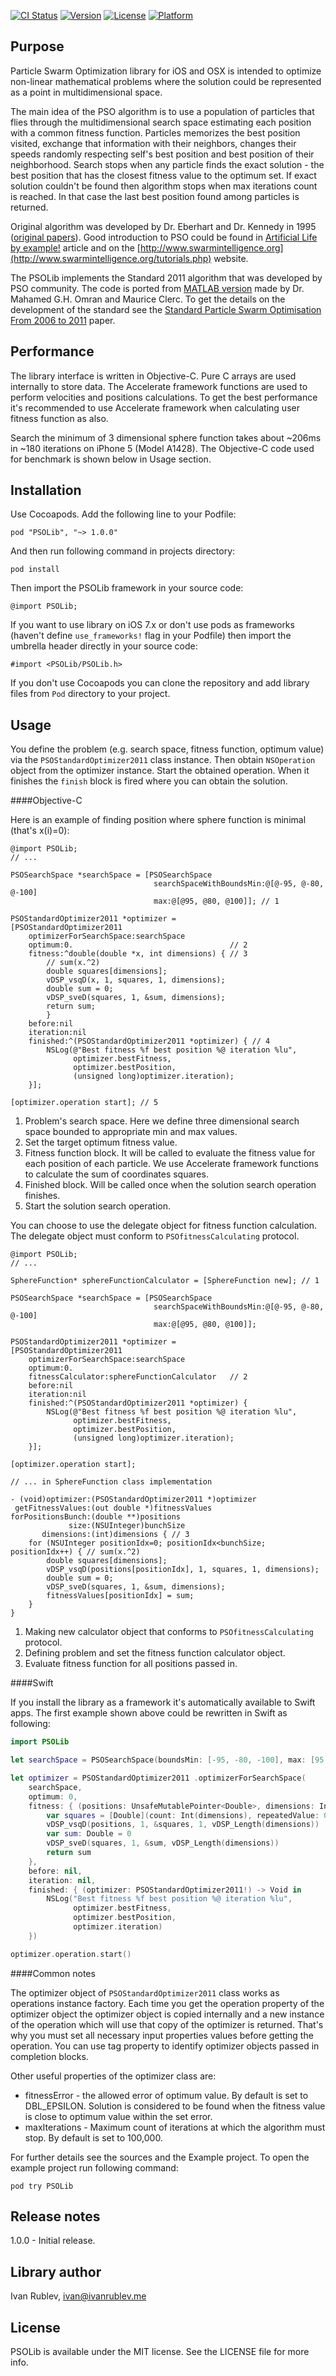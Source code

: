 [![CI Status](http://img.shields.io/travis/IvanRublev/PSOLib.svg?style=flat)](https://travis-ci.org/IvanRublev/VRFoundationToolkit)
[![Version](https://img.shields.io/cocoapods/v/PSOLib.svg?style=flat)](http://cocoapods.org/pods/PSOLib)
[![License](https://img.shields.io/cocoapods/l/PSOLib.svg?style=flat)](http://cocoapods.org/pods/PSOLib)
[![Platform](https://img.shields.io/cocoapods/p/PSOLib.svg?style=flat)](http://cocoapods.org/pods/PSOLib)

Purpose
-------

Particle Swarm Optimization library for iOS and OSX is intended to optimize non-linear mathematical problems where the solution could be represented as a point in multidimensional space.

The main idea of the PSO algorithm is to use a population of particles that flies through the multidimensional search space estimating each position with a common fitness function. Particles memorizes the best position visited, exchange that information with their neighbors, changes their speeds randomly respecting self's best position and best position of their neighborhood. Search stops when any particle finds the exact solution - the best position that has the closest fitness value to the optimum set. If exact solution couldn't be found then algorithm stops when max iterations count is reached. In that case the last best position found among particles is returned. 

Original algorithm was developed by Dr. Eberhart and Dr. Kennedy in 1995 ([original papers](https://scholar.google.com/scholar?as_q=&as_occt=any&as_sauthors=Kennedy+J%2C+Eberhart+RC&as_ylo=1995&as_yhi=1995)).
Good introduction to PSO could be found in [Artificial Life by example!](http://web.ist.utl.pt/gdgp/VA/pso.htm) article and on the [http://www.swarmintelligence.org](http://www.swarmintelligence.org/tutorials.php) website.

The PSOLib implements the Standard 2011 algorithm that was developed by PSO community. The code is ported from [MATLAB version](http://www.particleswarm.info/SPSO2011_matlab.zip) made by Dr. Mahamed G.H. Omran and Maurice Clerc. To get the details on the development of the standard see the [Standard Particle Swarm Optimisation From 2006 to 2011](http://clerc.maurice.free.fr/pso/SPSO_descriptions.pdf) paper.


Performance
-----------
The library interface is written in Objective-C. Pure C arrays are used internally to store data. The Accelerate framework functions are used to perform velocities and positions calculations. To get the best performance it's recommended to use Accelerate framework when calculating user fitness function as also.

Search the minimum of 3 dimensional sphere function takes about ~206ms in ~180 iterations on iPhone 5 (Model A1428). The Objective-C code used for benchmark is shown below in Usage section.


Installation
------------

Use Cocoapods. Add the following line to your Podfile:

```
pod "PSOLib", "~> 1.0.0"
```

And then run following command in projects directory:

```console
pod install
```

Then import the PSOLib framework in your source code:

```objc
@import PSOLib;
```

If you want to use library on iOS 7.x or don't use pods as frameworks (haven't define `use_frameworks!` flag in your Podfile) then import the umbrella header directly in your source code:

```objc
#import <PSOLib/PSOLib.h>
```

If you don't use Cocoapods you can clone the repository and add library files from `Pod` directory to your project.


Usage
-----

You define the problem (e.g. search space, fitness function, optimum value) via the `PSOStandardOptimizer2011` class instance. Then obtain `NSOperation` object from the optimizer instance. Start the obtained operation. When it finishes the `finish` block is fired where you can obtain the solution.

####Objective-C

Here is an example of finding position where sphere function is minimal (that's x(i)=0):

```objc
@import PSOLib;
// ...

PSOSearchSpace *searchSpace = [PSOSearchSpace 
								searchSpaceWithBoundsMin:@[@-95, @-80, @-100]
								max:@[@95, @80, @100]]; // 1
	
PSOStandardOptimizer2011 *optimizer =
[PSOStandardOptimizer2011
	optimizerForSearchSpace:searchSpace
	optimum:0.                                   // 2
	fitness:^double(double *x, int dimensions) { // 3
		// sum(x.^2)
		double squares[dimensions];
		vDSP_vsqD(x, 1, squares, 1, dimensions);
		double sum = 0;
		vDSP_sveD(squares, 1, &sum, dimensions);
		return sum;
        }
	before:nil
	iteration:nil
	finished:^(PSOStandardOptimizer2011 *optimizer) { // 4
		NSLog(@"Best fitness %f best position %@ iteration %lu",
			  optimizer.bestFitness,
			  optimizer.bestPosition, 
			  (unsigned long)optimizer.iteration);
	}];
		
[optimizer.operation start]; // 5
```

1. Problem's search space. Here we define three dimensional search space bounded to appropriate min and max values.
2. Set the target optimum fitness value.
3. Fitness function block. It will be called to evaluate the fitness value for each position of each particle. We use Accelerate framework functions to calculate the sum of coordinates squares.
4. Finished block. Will be called once when the solution search operation finishes.
5. Start the solution search operation.


You can choose to use the delegate object for fitness function calculation. The delegate object must conform to `PSOfitnessCalculating` protocol.

```objc
@import PSOLib;
// ...

SphereFunction* sphereFunctionCalculator = [SphereFunction new]; // 1
        
PSOSearchSpace *searchSpace = [PSOSearchSpace 
								searchSpaceWithBoundsMin:@[@-95, @-80, @-100]
								max:@[@95, @80, @100]];
       
PSOStandardOptimizer2011 *optimizer =
[PSOStandardOptimizer2011
	optimizerForSearchSpace:searchSpace
	optimum:0.
	fitnessCalculator:sphereFunctionCalculator   // 2
	before:nil
	iteration:nil
	finished:^(PSOStandardOptimizer2011 *optimizer) {
		NSLog(@"Best fitness %f best position %@ iteration %lu",
			  optimizer.bestFitness,
			  optimizer.bestPosition, 
			  (unsigned long)optimizer.iteration);
	}];
        
[optimizer.operation start];

// ... in SphereFunction class implementation
	
- (void)optimizer:(PSOStandardOptimizer2011 *)optimizer 
 getFitnessValues:(out double *)fitnessValues
forPositionsBunch:(double **)positions
			 size:(NSUInteger)bunchSize
	   dimensions:(int)dimensions { // 3
	for (NSUInteger positionIdx=0; positionIdx<bunchSize; positionIdx++) { // sum(x.^2)
		double squares[dimensions];
		vDSP_vsqD(positions[positionIdx], 1, squares, 1, dimensions);
		double sum = 0;
		vDSP_sveD(squares, 1, &sum, dimensions);
		fitnessValues[positionIdx] = sum;
	}
}
```

1. Making new calculator object that conforms to `PSOfitnessCalculating` protocol.
2. Defining problem and set the fitness function calculator object.
3. Evaluate fitness function for all positions passed in.

####Swift

If you install the library as a framework it's automatically available to Swift apps. The first example shown above could be rewritten in Swift as following:

```swift
import PSOLib

let searchSpace = PSOSearchSpace(boundsMin: [-95, -80, -100], max: [95, 80, 100])

let optimizer = PSOStandardOptimizer2011 .optimizerForSearchSpace(
	searchSpace,
	optimum: 0,
	fitness: { (positions: UnsafeMutablePointer<Double>, dimensions: Int32) -> Double in
		var squares = [Double](count: Int(dimensions), repeatedValue: 0.0)
		vDSP_vsqD(positions, 1, &squares, 1, vDSP_Length(dimensions))
		var sum: Double = 0
		vDSP_sveD(squares, 1, &sum, vDSP_Length(dimensions))
		return sum
	},
	before: nil,
	iteration: nil,
	finished: { (optimizer: PSOStandardOptimizer2011!) -> Void in
		NSLog("Best fitness %f best position %@ iteration %lu", 
			  optimizer.bestFitness, 
			  optimizer.bestPosition,
			  optimizer.iteration)
	})

optimizer.operation.start()
```

####Common notes

The optimizer object of `PSOStandardOptimizer2011` class works as operations instance factory. Each time you get the operation property of the optimizer object the optimizer object is copied internally and a new instance of the operation which will use that copy of the optimizer is returned. That's why you must set all necessary input properties values before getting the operation. You can use tag property to identify optimizer objects passed in completion blocks.

Other useful properties of the optimizer class are:

* fitnessError - the allowed error of optimum value. By default is set to DBL_EPSILON. Solution is considered to be found when the fitness value is close to optimum value within the set error.
* maxIterations - Maximum count of iterations at which the algorithm must stop. By default is set to 100,000.

For further details see the sources and the Example project. To open the example project run following command:

```console
pod try PSOLib
```


Release notes
-------------

1.0.0 - Initial release.


Library author
--------------

Ivan Rublev, ivan@ivanrublev.me


License
-------

PSOLib is available under the MIT license. See the LICENSE file for more info.
